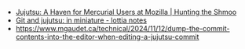 - [Jujutsu: A Haven for Mercurial Users at Mozilla | Hunting the Shmoo](https://ahal.ca/blog/2024/jujutsu-mercurial-haven/)
- [Git and jujutsu: in miniature - lottia notes](https://lottia.net/notes/0013-git-jujutsu-miniature.html)
- https://www.mgaudet.ca/technical/2024/11/12/dump-the-commit-contents-into-the-editor-when-editing-a-jujutsu-commit